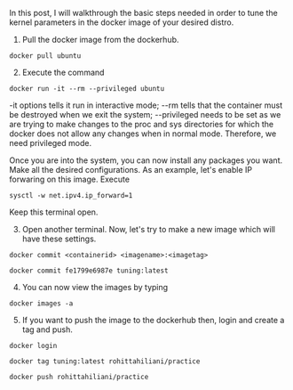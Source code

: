 
In this post, I will walkthrough the basic steps needed in order to tune the kernel parameters 
in the docker image of your desired distro.

1. Pull the docker image from the dockerhub.

`docker pull ubuntu`

2. Execute the command 

`docker run -it --rm --privileged ubuntu` 

-it options tells it run in interactive mode; --rm tells that the container must be destroyed when we exit 
the system; --privileged needs to be set as we are trying to make changes to the proc and sys directories 
for which the docker does not allow any changes when in normal mode. Therefore, we need privileged mode.

Once you are into the system, you can now install any packages you want. Make all the desired configurations.
As an example, let's enable IP forwaring on this image. Execute 

`sysctl -w net.ipv4.ip_forward=1`

Keep this terminal open.

3. Open another terminal. Now, let's try to make a new image which will have these settings.

`docker commit <containerid> <imagename>:<imagetag>`

`docker commit fe1799e6987e tuning:latest`

4. You can now view the images by typing

`docker images -a`

5. If you want to push the image to the dockerhub then, login and create a tag and push.

`docker login` 

`docker tag tuning:latest rohittahiliani/practice` 

`docker push rohittahiliani/practice`
